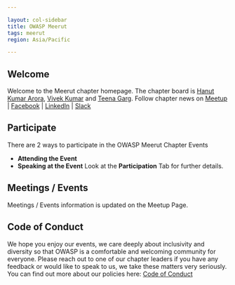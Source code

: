 ```yaml
---

layout: col-sidebar
title: OWASP Meerut
tags: meerut
region: Asia/Pacific

---
```


## Welcome
Welcome to the Meerut chapter homepage. The chapter board is [Hanut Kumar Arora](mailto:hanut.arora@owasp.org), [Vivek Kumar](mailto:vivek.kumar@owasp.org) and [Teena Garg](mailto:teena.garg@owasp.org).
Follow chapter news on [Meetup](https://www.meetup.com/OWASP-Meerut-Chapter/) | [Facebook](https://www.facebook.com/OWASPMeerut) | [LinkedIn](https://www.linkedin.com/groups/10441368/) | [Slack](https://owasp.slack.com/messages/CJNJRF327)

## Participate
There are 2 ways to participate in the OWASP Meerut Chapter Events
* **Attending the Event**
* **Speaking at the Event**
Look at the **Participation** Tab for further details.

## Meetings / Events
Meetings / Events information is updated on the Meetup Page.

## Code of Conduct
We hope you enjoy our events, we care deeply about inclusivity and diversity so that OWASP is a comfortable and welcoming community for everyone. Please reach out to one of our chapter leaders if you have any feedback or would like to speak to us, we take these matters very seriously. You can find out more about our policies here: [Code of Conduct](/www-policy/operational/code-of-conduct.html)